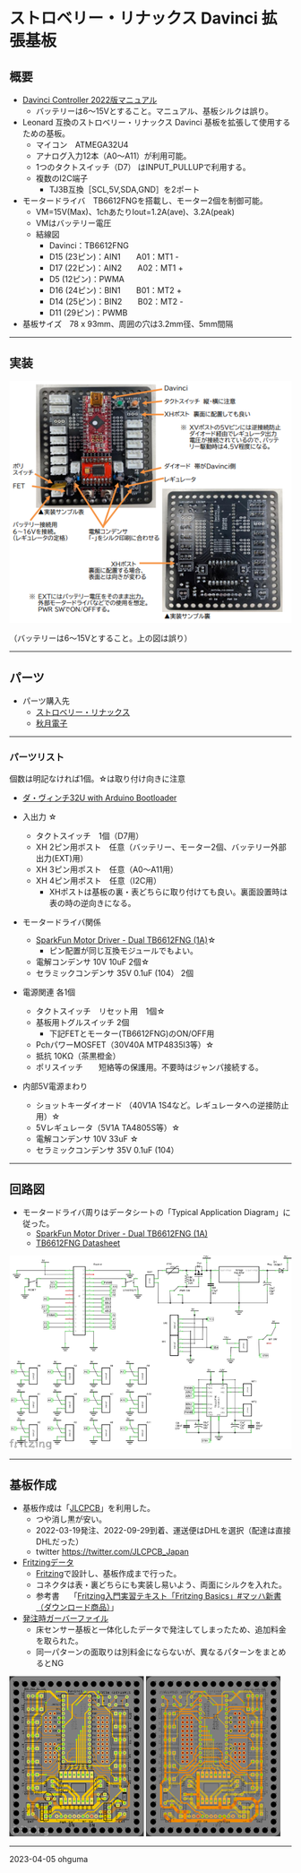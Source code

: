 # ストロベリー・リナックス Davinci 拡張基板

## 概要

+ [Davinci Controller 2022版マニュアル](./documents/Davinci_controller_2022_manual.pdf)
  + バッテリーは6～15Vとすること。マニュアル、基板シルクは誤り。
+ Leonard 互換のストロベリー・リナックス Davinci 基板を拡張して使用するための基板。
  + マイコン　ATMEGA32U4 
  + アナログ入力12本（A0～A11）が利用可能。
  + 1つのタクトスイッチ（D7） はINPUT_PULLUPで利用する。
  + 複数のI2C端子
    + TJ3B互換［SCL,5V,SDA,GND］を2ポート
+ モータードライバ　TB6612FNGを搭載し、モーター2個を制御可能。
  + VM=15V(Max)、1chあたりIout=1.2A(ave)、3.2A(peak)
  + VMはバッテリー電圧
  + 結線図
    + Davinci：TB6612FNG
    + D15 (23ピン)：AIN1　　A01：MT1 -
    + D17 (22ピン)：AIN2　　A02：MT1 +
    + D5  (12ピン)：PWMA
    + D16 (24ピン)：BIN1　　B01：MT2 +
    + D14 (25ピン)：BIN2　　B02：MT2 - 
    + D11 (29ピン)：PWMB
+ 基板サイズ　78 x 93mm、周囲の穴は3.2mm径、5mm間隔

----

## 実装

<img src="./documents/board2022.png">

（バッテリーは6～15Vとすること。上の図は誤り）

----
## パーツ

+ パーツ購入先
  + [ストロベリー・リナックス](http://strawberry-linux.com/)
  + [秋月電子](https://akizukidenshi.com/catalog/)

----
### パーツリスト

個数は明記なければ1個。☆は取り付け向きに注意



+ [ダ・ヴィンチ32U with Arduino Bootloader](http://strawberry-linux.com/catalog/items?code=25005)
+ 入出力 ☆
  - タクトスイッチ　1個（D7用）
  - XH 2ピン用ポスト　任意（バッテリー、モーター2個、バッテリー外部出力(EXT)用）
  - XH 3ピン用ポスト　任意（A0～A11用）
  - XH 4ピン用ポスト　任意（I2C用）
    - XHポストは基板の裏・表どちらに取り付けても良い。裏面設置時は表の時の逆向きになる。

+ モータードライバ関係
  - [SparkFun Motor Driver - Dual TB6612FNG (1A)](https://www.sparkfun.com/products/14451)☆
    - ピン配置が同じ互換モジュールでもよい。
  - 電解コンデンサ 10V 10uF 2個☆
  - セラミックコンデンサ 35V 0.1uF (104） 2個

+ 電源関連 各1個
  - タクトスイッチ　リセット用　1個☆
  - 基板用トグルスイッチ 2個
    - 下記FETとモーター(TB6612FNG)のON/OFF用
  - PchパワーMOSFET（30V40A MTP4835I3等）☆
  - 抵抗 10KΩ（茶黒橙金）
  - ポリスイッチ　　短絡等の保護用。不要時はジャンパ接続する。

+ 内部5V電源まわり
  - ショットキーダイオード （40V1A 1S4など。レギュレータへの逆接防止用）☆
  - 5Vレギュレータ（5V1A TA4805S等）☆
  - 電解コンデンサ 10V 33uF ☆
  - セラミックコンデンサ 35V 0.1uF (104）

----
## 回路図

- モータードライバ周りはデータシートの「Typical Application Diagram」に従った。
  - [SparkFun Motor Driver - Dual TB6612FNG (1A)](https://www.sparkfun.com/products/14451)
  - [TB6612FNG Datasheet](https://www.sparkfun.com/datasheets/Robotics/TB6612FNG.pdf)

<img src="./documents/schema2022.png">

----
## 基板作成

+ 基板作成は「[JLCPCB](https://jlcpcb.com/)」を利用した。
  + つや消し黒が安い。
  + 2022-03-19発注、2022-09-29到着、運送便はDHLを選択（配達は直接DHLだった）
  + twitter https://twitter.com/JLCPCB_Japan
+ [Fritzingデータ](./pcb/Davinci_controller_2022.fzz)
  + [Fritzing](https://fritzing.org/)で設計し、基板作成まで行った。
  + コネクタは表・裏どちらにも実装し易いよう、両面にシルクを入れた。
  + 参考書　 「[Fritzing入門実習テキスト「Fritzing Basics」#マッハ新書 （ダウンロード商品）](https://booth.pm/ja/items/1414214)」
+ [発注時ガーバーファイル](./pcb/order_Davinci_controller_2022.zip)
  + 床センサー基板と一体化したデータで発注してしまったため、追加料金を取られた。
  + 同一パターンの面取りは別料金にならないが、異なるパターンをまとめるとNG

<img src="./pcb/pcb2022_top.png" width="240px"> <img src="./pcb/pcb2022_bottom.png" width="240px">


----
2023-04-05 ohguma